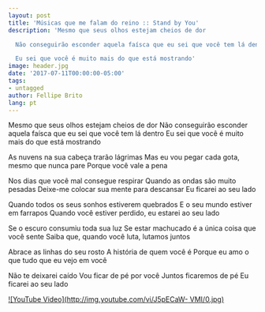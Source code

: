 ```yaml
---
layout: post
title: 'Músicas que me falam do reino :: Stand by You'
description: 'Mesmo que seus olhos estejam cheios de dor

  Não conseguirão esconder aquela faísca que eu sei que você tem lá dentro

  Eu sei que você é muito mais do que está mostrando'
image: header.jpg
date: '2017-07-11T00:00:00-05:00'
tags:
- untagged
author: Fellipe Brito
lang: pt
---
```


Mesmo que seus olhos estejam cheios de dor Não conseguirão esconder aquela
faísca que eu sei que você tem lá dentro Eu sei que você é muito mais do que
está mostrando

As nuvens na sua cabeça trarão lágrimas Mas eu vou pegar cada gota, mesmo que
nunca pare Porque você vale a pena

Nos dias que você mal consegue respirar Quando as ondas são muito pesadas
Deixe-me colocar sua mente para descansar Eu ficarei ao seu lado

Quando todos os seus sonhos estiverem quebrados E o seu mundo estiver em
farrapos Quando você estiver perdido, eu estarei ao seu lado

Se o escuro consumiu toda sua luz Se estar machucado é a única coisa que você
sente Saiba que, quando você luta, lutamos juntos

Abrace as linhas do seu rosto A história de quem você é Porque eu amo o que
tudo que eu vejo em você

Não te deixarei caído Vou ficar de pé por você Juntos ficaremos de pé Eu
ficarei ao seu lado

[![YouTube Video](http://img.youtube.com/vi/J5pECaW-
VMI/0.jpg)](http://www.youtube.com/watch?v=J5pECaW-VMI)

